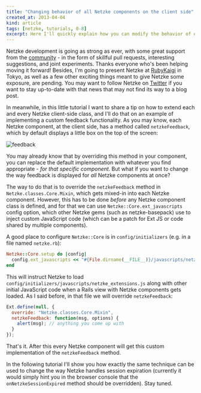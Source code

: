 ```yaml
---
title: "Changing behavior of all Netzke components on the client side"
created_at: 2013-04-04
kind: article
tags: [netzke, tutorials, 0-8]
excerpt: Here I'll quickly explain how you can modify the behavior of each and every Netzke component at the client side.
---
```

Netzke development is going as strong as ever, with some great support from the [community](http://groups.google.com/group/netzke/) - in the form of skillful pull requests, interesting suggestions, and joint experiments. Thanks everyone who's been helping moving it forward! Besides, I'm going to present Netzke at [RubyKaigi](http://rubykaigi.org/2013) in Tokyo, as well as a few other exciting things meant to give Netzke some exposure, are pending. You may want to follow Netzke on [Twitter](https://twitter.com/netzke) if you want to stay up-to-date with that news that may not find its way to a blog post.

In meanwhile, in this little tutorial I want to share a tip on how to extend each and every Netzke client-side class, and I'll do that on an example of implementing a custom feedback functionality. As you may know, each Netzke component, at the client side, has a method called `netzkeFeedback`, which by default displays a little box on the top of the screen:

![feedback](/images/2013-04-03-1.png)

You may already know that by overriding this method in your component, you can replace the default implementation with whatever you find appropriate - *for that specific component*. But what if you want to change the way feedback is displayed for *all* Netzke components at once?

The way to do that is to override the `netzkeFeedback` method in `Netzke.classes.Core.Mixin`, which gets mixed-in into each Netzke component. However, this has to be done *before* any Netzke component class is defined, and for that we can use `Netzke::Core.ext_javascripts` config option, which other Netzke gems (such as netzke-basepack) use to inject custom JavaScript code (which can be a patch for Ext JS or code shared by multiple components).

A good place to configure `Netzke::Core` is in `config/initializers` (e.g. in a file named `netzke.rb`):

~~~ruby
Netzke::Core.setup do |config|
  config.ext_javascripts << "#{File.dirname(__FILE__)}/javascripts/netzke_extensions.js"
end
~~~

This will instruct Netzke to load `config/initializers/javascripts/netzke_extensions.js` along with other initial JavaScript code when a Rails view with Netzke components gets loaded. As I said before, in that file we will override `netzkeFeedback`:

~~~javascript
Ext.define(null, {
  override: "Netzke.classes.Core.Mixin",
  netzkeFeedback: function(msg, options) {
    alert(msg); // anything you come up with
  }
});
~~~

That's it. After this every Netzke component will get this custom implementation of the `netzkeFeedback` method.

In the following tutorial I'll show you how exactly the same technique can be used to change the way Netzke handles session expiration (currently it would simply hint you in the browser console that the `onNetzkeSessionExpired` method should be overridden). Stay tuned.
